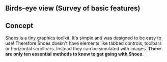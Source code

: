 Birds-eye view (Survey of basic features)
-----------------------------------------

Concept
-------

Shoes is a tiny graphics toolkit. It's simple and was designed to be easy to use! Therefore Shoes doesn't have elements like tabbed controls, toolbars or  horizontal scrollbars. Instead they can be simulated with images.
**There are only ten essential methods to know to get going with Shoes.**
